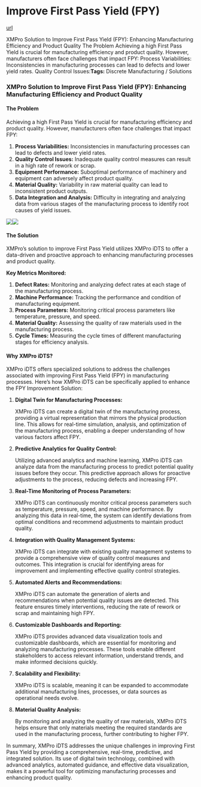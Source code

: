 # Improve First Pass Yield (FPY)

[url](https://xmpro.com/solutions-library/manufacturing,use-cases/improve-first-pass-yield-fpy/)

XMPro Solution to Improve First Pass Yield (FPY): Enhancing Manufacturing Efficiency and Product Quality The Problem Achieving a high First Pass Yield is crucial for manufacturing efficiency and product quality. However, manufacturers often face challenges that impact FPY: Process Variabilities: Inconsistencies in manufacturing processes can lead to defects and lower yield rates. Quality Control Issues:**Tags:** Discrete Manufacturing / Solutions

### XMPro Solution to Improve First Pass Yield (FPY): Enhancing Manufacturing Efficiency and Product Quality

#### The Problem

Achieving a high First Pass Yield is crucial for manufacturing efficiency and product quality. However, manufacturers often face challenges that impact FPY:

1. **Process Variabilities:** Inconsistencies in manufacturing processes can lead to defects and lower yield rates.
2. **Quality Control Issues:** Inadequate quality control measures can result in a high rate of rework or scrap.
3. **Equipment Performance:** Suboptimal performance of machinery and equipment can adversely affect product quality.
4. **Material Quality:** Variability in raw material quality can lead to inconsistent product outputs.
5. **Data Integration and Analysis:** Difficulty in integrating and analyzing data from various stages of the manufacturing process to identify root causes of yield issues.

![](https://xmpro.com/wp-content/uploads/2020/04/18.jpg)![](https://xmpro.com/wp-content/uploads/2023/04/Factory-OEE-1024x534.png)

#### The Solution

XMPro’s solution to improve First Pass Yield utilizes XMPro iDTS to offer a data-driven and proactive approach to enhancing manufacturing processes and product quality.

**Key Metrics Monitored:**

1. **Defect Rates:** Monitoring and analyzing defect rates at each stage of the manufacturing process.
2. **Machine Performance:** Tracking the performance and condition of manufacturing equipment.
3. **Process Parameters:** Monitoring critical process parameters like temperature, pressure, and speed.
4. **Material Quality:** Assessing the quality of raw materials used in the manufacturing process.
5. **Cycle Times:** Measuring the cycle times of different manufacturing stages for efficiency analysis.

#### Why XMPro iDTS?

XMPro iDTS offers specialized solutions to address the challenges associated with improving First Pass Yield (FPY) in manufacturing processes. Here’s how XMPro iDTS can be specifically applied to enhance the FPY Improvement Solution:

1.  **Digital Twin for Manufacturing Processes:**

    XMPro iDTS can create a digital twin of the manufacturing process, providing a virtual representation that mirrors the physical production line. This allows for real-time simulation, analysis, and optimization of the manufacturing process, enabling a deeper understanding of how various factors affect FPY.
2.  **Predictive Analytics for Quality Control:**

    Utilizing advanced analytics and machine learning, XMPro iDTS can analyze data from the manufacturing process to predict potential quality issues before they occur. This predictive approach allows for proactive adjustments to the process, reducing defects and increasing FPY.
3.  **Real-Time Monitoring of Process Parameters:**

    XMPro iDTS can continuously monitor critical process parameters such as temperature, pressure, speed, and machine performance. By analyzing this data in real-time, the system can identify deviations from optimal conditions and recommend adjustments to maintain product quality.
4.  **Integration with Quality Management Systems:**

    XMPro iDTS can integrate with existing quality management systems to provide a comprehensive view of quality control measures and outcomes. This integration is crucial for identifying areas for improvement and implementing effective quality control strategies.
5.  **Automated Alerts and Recommendations:**

    XMPro iDTS can automate the generation of alerts and recommendations when potential quality issues are detected. This feature ensures timely interventions, reducing the rate of rework or scrap and maintaining high FPY.
6.  **Customizable Dashboards and Reporting:**

    XMPro iDTS provides advanced data visualization tools and customizable dashboards, which are essential for monitoring and analyzing manufacturing processes. These tools enable different stakeholders to access relevant information, understand trends, and make informed decisions quickly.
7.  **Scalability and Flexibility:**

    XMPro iDTS is scalable, meaning it can be expanded to accommodate additional manufacturing lines, processes, or data sources as operational needs evolve.
8.  **Material Quality Analysis:**

    By monitoring and analyzing the quality of raw materials, XMPro iDTS helps ensure that only materials meeting the required standards are used in the manufacturing process, further contributing to higher FPY.

In summary, XMPro iDTS addresses the unique challenges in improving First Pass Yield by providing a comprehensive, real-time, predictive, and integrated solution. Its use of digital twin technology, combined with advanced analytics, automated guidance, and effective data visualization, makes it a powerful tool for optimizing manufacturing processes and enhancing product quality.

